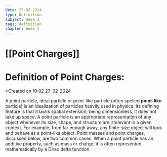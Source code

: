 ```yaml
---
date: 27-02-2024
type: Definition
subject: Week 1
tags: definition
chapter: Week 1
---
```

# [[Point Charges]]

# Definition of Point Charges:
*Created on 10:02 27-02-2024


A point particle, ideal particle or point-like particle (often spelled **point-like** particle) is an idealization of particles heavily used in physics. Its defining feature is that it lacks spatial extension; being dimensionless, it does not take up space. A point particle is an appropriate representation of any object whenever its size, shape, and structure are irrelevant in a given context. For example, from far enough away, any finite-size object will look and behave as a point-like object. Point masses and point charges, discussed below, are two common cases. When a point particle has an additive property, such as mass or charge, it is often represented mathematically by a Dirac delta function.